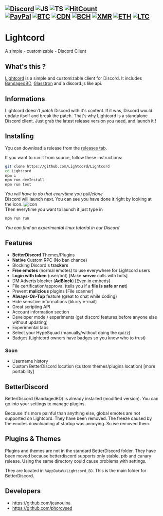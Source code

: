 [![Discord](https://img.shields.io/discord/705908350218666117?logo=discord&style=flat-square&color=%237289DA)](https://discord.gg/7eFff2A)
![JS](https://img.shields.io/badge/--yellow?logo=javascript&style=flat-square)
![TS](https://img.shields.io/badge/--blue?logo=typescript&style=flat-square)
[![HitCount](http://hits.dwyl.com/Lightcord/Lightcord.svg)](http://hits.dwyl.com/Lightcord/Lightcord)
<br />
[![PayPal](https://img.shields.io/badge/donate-PayPal-blue?logo=PayPal&style=flat-square)](https://paypal.me/jenwina)
[![BTC](https://img.shields.io/endpoint?url=https://raw.githubusercontent.com/phorcysed/cryptodonate/master/badges/bitcoin.json&style=flat-square)](https://phorcysed.github.io/cryptodonate/btc.html?address=14hL2fPS2ASoe8Hcif87EqCS5AGHrepGKp&note=https://github.com/phorcysed)
[![CDN](https://img.shields.io/endpoint?url=https://raw.githubusercontent.com/phorcysed/cryptodonate/master/badges/cdn.json&style=flat-square)](https://phorcysed.github.io/cryptodonate/cdn.html?address=CbdW3pR4HBWJ6wyc1JeNXP4L2fh8QiL85v&note=https://github.com/phorcysed)
[![BCH](https://img.shields.io/endpoint?url=https://raw.githubusercontent.com/phorcysed/cryptodonate/master/badges/bitcoincash.json&style=flat-square)](https://phorcysed.github.io/cryptodonate/bch.html?address=qzqwhfyvkl324fue86r55q656nftfmxkhsn6qugenq&note=https://github.com/phorcysed)
[![XMR](https://img.shields.io/endpoint?url=https://raw.githubusercontent.com/phorcysed/cryptodonate/master/badges/monero.json&style=flat-square)](https://phorcysed.github.io/cryptodonate/xmr.html?address=42pGf1KHHpqaifJd3TtWSdcTmhGVwFp24cGxDoqaYLQJ6rH4pM7KqtUdTpoyxHScDTSJpPA2Bnv19b1bs2uPXgSMH2KYkwj&note=https://github.com/phorcysed)
[![ETH](https://img.shields.io/endpoint?url=https://raw.githubusercontent.com/phorcysed/cryptodonate/master/badges/ethereum.json&style=flat-square)](https://phorcysed.github.io/cryptodonate/eth.html?address=0xEFE45F22Ee844bf2Ba0E4d853FA0bC8c028fAfFe&note=https://github.com/phorcysed)
[![LTC](https://img.shields.io/endpoint?url=https://raw.githubusercontent.com/phorcysed/cryptodonate/master/badges/litecoin.json&style=flat-square)](https://phorcysed.github.io/cryptodonate/ltc.html?address=LNTmfMjHJgTHaB7rj8ZuWWuU1XkP2YeGCA&note=https://github.com/phorcysed)
---
# Lightcord
A simple - customizable - Discord Client

## What's this ?
[Lightcord](https://lightcord.github.io) is a simple and customizable client for Discord.
It includes [BandagedBD](https://github.com/rauenzi/BetterDiscordApp), [Glasstron](https://github.com/AryToNeX/Glasstron) and a discord.js like api.

## Informations
Lightcord doesn't *patch* Discord with it's content. If it was, Discord would update itself and break the patch. That's why Lightcord is a standalone Discord client. Just grab the latest release version you need, and launch it !

## Installing 
You can download a release from the [releases tab](https://github.com/Lightcord/Lightcord/releases).

If you want to run it from source, follow these instructions:
```sh
git clone https://github.com/Lightcord/Lightcord
cd Lightcord
npm i
npm run devInstall
npm run test
```
*You will have to do that everytime you pull/clone*
<br/>
Discord will launch next. You can see you have done it right by looking at the icon. 
![icon](https://github.com/Lightcord/Lightcord/blob/master/imagery/68747470733a2f2f692e696d6775722e636f6d2f72486e73504e4f2e706e67.png?raw=true)
<br />
Then everytime you want to launch it just type in
```sh
npm run run
```
*You can find an experimental linux tutorial in our Discord*

## Features
* **BetterDiscord** Themes/Plugins
* **Native** Custom RPC (No ban chance)
* Blocking Discord's **trackers**
* **Free emotes** (normal emotes) to use everywhere for Lightcord users
* **Login with token** (user/bot) [Make **server** calls with bots]
* DM Adverts blocker (**AdBlock**) [Even in embeds]
* File certification/approval (tells you if a **file is safe or not**)
* Prevent **malicious** plugins [File scanner]
* **Always-On-Top** feature (great to chat while coding)
* Hide sensitive informations (blurry e-mail)
* Great scripting API
* Account information section
* Developer mode / experiments (get discord features before anyone else without updating)
* Experimental tabs
* Select your HypeSquad (manually/without doing the quizz)
* Badges (Lightcord owners have badges so you know who to trust)

### Soon
* Username history
* Custom BetterDiscord location (custom themes/plugins location) [more portability]

## BetterDiscord
BetterDiscord (BandagedBD) is already installed (modified version).
You can go into your settings to manage plugins. 

Because it's more painful than anything else, global emotes are not supported on Lightcord. They have been removed. 
The freeze caused by the emotes downloading at startup was annoying. So we removed them.

## Plugins & Themes
Plugins and themes are not in the standard BetterDiscord folder. They have been moved because betterdiscord supports only stable, ptb and canary release. Using the same directory could cause problems with settings.

They are located in `%AppData%/Lightcord_BD`. This is the main folder for BetterDiscord.

## Developers
* https://github.com/jeanouina
* https://github.com/phorcysed
